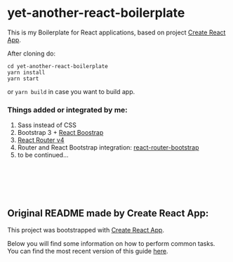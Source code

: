 # yet-another-react-boilerplate
This is my Boilerplate for React applications, based on project [Create React App](https://github.com/facebookincubator/create-react-app).

After cloning do:
```
cd yet-another-react-boilerplate
yarn install
yarn start 
```

or `yarn build` in case you want to build app.

### Things added or integrated by me:
1. Sass instead of CSS
2. Bootstrap 3 + [React Boostrap](https://react-bootstrap.github.io)
3. [React Router v4](https://reacttraining.com/react-router/web/guides/quick-start)
4. Router and React Bootstrap integration: [react-router-bootstrap](https://github.com/react-bootstrap/react-router-bootstrap)
4. to be continued...


<br><br><br><br>


Original README made by Create React App:
-------
This project was bootstrapped with [Create React App](https://github.com/facebookincubator/create-react-app).

Below you will find some information on how to perform common tasks.<br>
You can find the most recent version of this guide [here](https://github.com/facebookincubator/create-react-app/blob/master/packages/react-scripts/template/README.md).